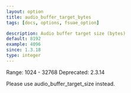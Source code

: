 ```yaml
---
layout: option
title: audio_buffer_target_bytes
tags: [docs, options, fsuae_option]

description: Audio buffer target size (bytes)
default: 8192
example: 4096
since: 1.3.18
type: integer
---
```


Range: 1024 - 32768
Deprecated: 2.3.14

Please use audio_buffer_target_size instead.
